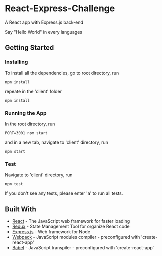 # React-Express-Challenge
A React app with Express.js back-end

Say "Hello World" in every languages

## Getting Started
### Installing 

To install all the dependencies, go to root directory, run
```
npm install
```
repeate in the 'client' folder
```
npm install
```

### Running the App
In the root directory, run 
```
PORT=3001 npm start
```
and in a new tab, navigate to 'client' directory, run
```
npm start
```

### Test
Navigate to 'client' directory, run
```
npm test
```
If you don't see any tests, please enter 'a' to run all tests.

## Built With
* [React](https://reactjs.org/) - The JavaScript web framework for faster loading
* [Redux](https://redux.js.org/) - State Management Tool for organize React code
* [Express.js](https://expressjs.com/) - Web framework for Node
* [Webpack](https://webpack.js.org/) - JavaScript modules compiler - preconfigured with 'create-react-app'
* [Babel](https://babeljs.io/) - JavaScript transpiler - preconfigured with 'create-react-app'
